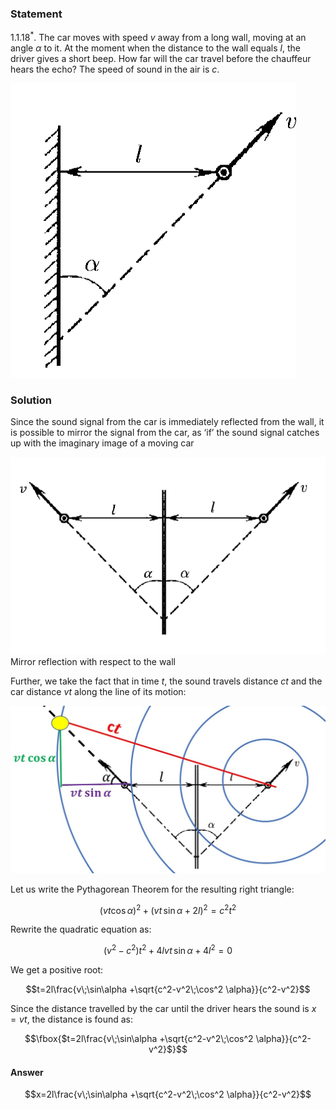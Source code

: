 ###  Statement 

$1.1.18^*.$ The car moves with speed $v$ away from a long wall, moving at an angle $\alpha$ to it. At the moment when the distance to the wall equals $l$, the driver gives a short beep. How far will the car travel before the chauffeur hears the echo? The speed of sound in the air is $c$. 

![ For problem $1.1.18^*$ |457x471, 31%](../../img/1.1.18/statement.png)

### Solution

Since the sound signal from the car is immediately reflected from the wall, it is possible to mirror the signal from the car, as ‘if’ the sound signal catches up with the imaginary image of a moving car 

![ Mirror reflection with respect to the wall |794x498, 59%](../../img/1.1.18/Mirror.png)  Mirror reflection with respect to the wall 

Further, we take the fact that in time $t$, the sound travels distance $ct$ and the car distance $vt$ along the line of its motion: 

![|1105x587, 67%](../../img/1.1.18/sol.jpg) 

Let us write the Pythagorean Theorem for the resulting right triangle: 

$$(vt\cos\alpha )^2+(vt\,\sin\alpha + 2l)^2 = c^2t^2$$ 

Rewrite the quadratic equation as: 

$$(v^2-c^2)t^2 + 4lvt\,\sin\alpha + 4l^2= 0$$ 

We get a positive root: 

$$t=2l\frac{v\;\sin\alpha +\sqrt{c^2-v^2\;\cos^2 \alpha}}{c^2-v^2}$$ 

Since the distance travelled by the car until the driver hears the sound is $x=vt$, the distance is found as: 

$$\fbox{$t=2l\frac{v\;\sin\alpha +\sqrt{c^2-v^2\;\cos^2 \alpha}}{c^2-v^2}$}$$ 

#### Answer

$$x=2l\frac{v\;\sin\alpha +\sqrt{c^2-v^2\;\cos^2 \alpha}}{c^2-v^2}$$ 
